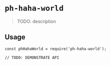 # `ph-haha-world`

> TODO: description

## Usage

```
const phHahaWorld = require('ph-haha-world');

// TODO: DEMONSTRATE API
```
